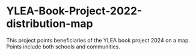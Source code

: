 # YLEA-Book-Project-2022-distribution-map
This project points beneficiaries of the YLEA book project 2024 on a map.
Points include both schools and communities.
